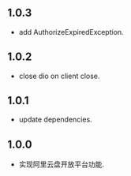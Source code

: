 ## 1.0.3

- add AuthorizeExpiredException.

## 1.0.2

- close dio on client close.

## 1.0.1

- update dependencies.

## 1.0.0

- 实现阿里云盘开放平台功能.
